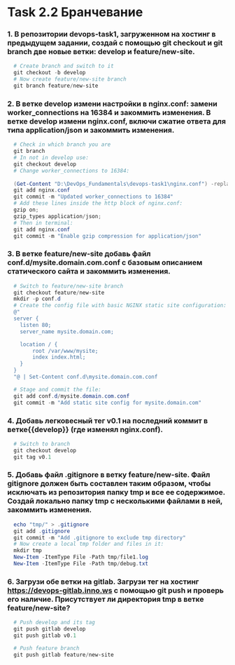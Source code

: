 #  Task 2.2 Бранчевание
### 1. В репозитории devops-task1, загруженном на хостинг в предыдущем задании, создай с помощью git checkout и git branch две новые ветки: develop и feature/new-site. 
```powershell
  # Create branch and switch to it
  git checkout -b develop
  # Now create feature/new-site branch
  git branch feature/new-site
```
### 2. В ветке develop измени настройки в nginx.conf: замени worker_connections на 16384 и закоммить изменения. В ветке develop измени nginx.conf, включи сжатие ответа для типа application/json и закоммить изменения.
```powershell
  # Check in which branch you are
  git branch
  # In not in develop use:
  git checkout develop
  # Change worker_connections to 16384:
  
  (Get-Content "D:\DevOps_Fundamentals\devops-task1\nginx.conf") -replace 'worker_connections\s+\d+;', 'worker_connections 16384;' | Set-Content "D:\DevOps_Fundamentals\devops-task1\nginx.conf"
  git add nginx.conf
  git commit -m "Updated worker_connections to 16384"
  # Add these lines inside the http block of nginx.conf:
  gzip on;
  gzip_types application/json;
  # Then in terminal:
  git add nginx.conf
  git commit -m "Enable gzip compression for application/json"
```
### 3. В ветке feature/new-site добавь файл conf.d/mysite.domain.com.conf с базовым описанием статического сайта и закоммить изменения.
```powershell
  # Switch to feature/new-site branch
  git checkout feature/new-site
  mkdir -p conf.d
  # Create the config file with basic NGINX static site configuration:
  @"
  server {
    listen 80;
    server_name mysite.domain.com;

    location / {
        root /var/www/mysite;
        index index.html;
    }
  }
  "@ | Set-Content conf.d\mysite.domain.com.conf
```
```powershell
  # Stage and commit the file:
  git add conf.d/mysite.domain.com.conf
  git commit -m "Add static site config for mysite.domain.com"
```
### 4. Добавь легковесный тег v0.1 на последний коммит в  ветке{{develop}} (где изменял nginx.conf). 
```powershell
  # Switch to branch
  git checkout develop
  git tag v0.1
```
### 5. Добавь файл .gitignore в ветку feature/new-site. Файл gitignore должен быть составлен таким образом, чтобы исключать из репозитория папку tmp и все ее содержимое. Создай локально папку tmp с несколькими файлами в ней, закоммить изменения.
```powershell
  echo "tmp/" > .gitignore
  git add .gitignore
  git commit -m "Add .gitignore to exclude tmp directory"
  # Now create a local tmp folder and files in it: 
  mkdir tmp
  New-Item -ItemType File -Path tmp/file1.log
  New-Item -ItemType File -Path tmp/debug.txt
```
### 6. Загрузи обе ветки на gitlab. Загрузи тег на хостинг https://devops-gitlab.inno.ws с помощью git push и проверь его наличие. Присутствует ли директория tmp в ветке feature/new-site?
```powershell
  # Push develop and its tag
  git push gitlab develop
  git push gitlab v0.1

  # Push feature branch
  git push gitlab feature/new-site
```